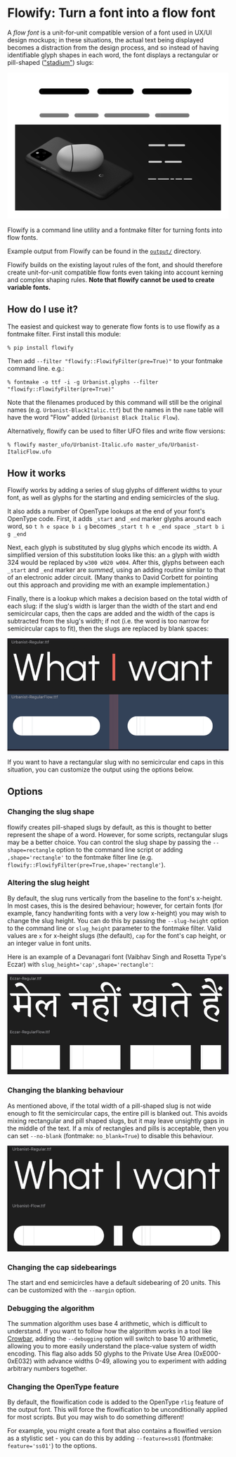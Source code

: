 # Flowify: Turn a font into a flow font

A *flow font* is a unit-for-unit compatible version of a font used in UX/UI design mockups; in these situations, the actual text being displayed becomes a distraction from the design process, and so instead of having identifiable glyph shapes in each word, the font displays a rectangular or pill-shaped (["stadium"](https://mathworld.wolfram.com/Stadium.html)) slugs:

![imgs/mocks.png](imgs/mocks.png)

Flowify is a command line utility and a fontmake filter for turning fonts into flow fonts.

Example output from Flowify can be found in the [`output/`](output/) directory.

Flowify builds on the existing layout rules of the font, and should therefore create unit-for-unit compatible flow fonts even taking into account kerning and complex shaping rules. **Note that flowify cannot be used to create variable fonts.**

## How do I use it?

The easiest and quickest way to generate flow fonts is to use flowify as a fontmake filter. First install this module:

```
% pip install flowify
```

Then add `--filter "flowify::FlowifyFilter(pre=True)"` to your fontmake command line. e.g.:

```
% fontmake -o ttf -i -g Urbanist.glyphs --filter "flowify::FlowifyFilter(pre=True)"
```

Note that the filenames produced by this command will still be the original names (e.g. `Urbanist-BlackItalic.ttf`) but the names in the `name` table will have the word "Flow" added (`Urbanist Black Italic Flow`).

Alternatively, flowify can be used to filter UFO files and write flow versions:

```
% flowify master_ufo/Urbanist-Italic.ufo master_ufo/Urbanist-ItalicFlow.ufo
```

## How it works

Flowify works by adding a series of slug glyphs of different widths to your font, as well as glyphs for the starting and ending semicircles of the slug.

It also adds a number of OpenType lookups at the end of your font's OpenType code. First, it adds `_start` and `_end` marker glyphs around each word, so `t h e space b i g` becomes `_start t h e _end space _start b i g _end`

Next, each glyph is substituted by slug glyphs which encode its width. A simplified version of this substitution looks like this: an `a` glyph with width 324 would be replaced by `w300 w020 w004`. After this, glyphs between each `_start` and `_end` marker are *summed*, using an adding routine similar to that of an electronic adder circuit. (Many thanks to David Corbett for pointing out this approach and providing me with an example implementation.)

Finally, there is a lookup which makes a decision based on the total width of each slug: if the slug's width is larger than the width of the start and end semicircular caps, then the caps are added and the width of the caps is subtracted from the slug's width; if not (i.e. the word is too narrow for semicircular caps to fit), then the slugs are replaced by blank spaces:

![imgs/blank.png](imgs/blank.png)

If you want to have a rectangular slug with no semicircular end caps in this situation, you can customize the output using the options below.

## Options

### Changing the slug shape

flowify creates pill-shaped slugs by default, as this is thought to better represent the shape of a word. However, for some scripts, rectangular slugs may be a better choice. You can control the slug shape by passing the `--shape=rectangle` option to the command line script or adding `,shape='rectangle'` to the fontmake filter line (e.g. `flowify::FlowifyFilter(pre=True,shape='rectangle'`).

### Altering the slug height

By default, the slug runs vertically from the baseline to the font's x-height. In most cases, this is the desired behaviour; however, for certain fonts (for example, fancy handwriting fonts with a very low x-height) you may wish to change the slug height. You can do this by passing the `--slug-height` option to the command line or `slug_height` parameter to the fontmake filter. Valid values are `x` for x-height slugs (the default), `cap` for the font's cap height, or an integer value in font units.

Here is an example of a Devanagari font (Vaibhav Singh and Rosetta Type's Eczar) with `slug_height='cap',shape='rectangle'`:

![imgs/devanagari.png](imgs/devanagari.png)

### Changing the blanking behaviour

As mentioned above, if the total width of a pill-shaped slug is not wide enough to fit the semicircular caps, the entire pill is blanked out. This avoids mixing rectangular and pill shaped slugs, but it may leave unsightly gaps in the middle of the text. If a mix of rectangles and pills is acceptable, then you can set `--no-blank` (fontmake: `no_blank=True`) to disable this behaviour.

![imgs/no-blank.png](imgs/no-blank.png)

### Changing the cap sidebearings

The start and end semicircles have a default sidebearing of 20 units. This can be customized with the `--margin` option.

### Debugging the algorithm

The summation algorithm uses base 4 arithmetic, which is difficult to understand. If you want to follow how the algorithm works in a tool like [Crowbar](http://corvelsoftware.co.uk/crowbar/), adding the `--debugging` option will switch to base 10 arithmetic, allowing you to more easily understand the place-value system of width encoding. This flag also adds 50 glyphs to the Private Use Area (0xE000-0xE032) with advance widths 0-49, allowing you to experiment with adding arbitrary numbers together.

### Changing the OpenType feature

By default, the flowification code is added to the OpenType `rlig` feature of the output font. This will force the flowification to be unconditionally applied for most scripts. But you may wish to do something different!

For example, you might create a font that also contains a flowified version as a stylistic set - you can do this by adding `--feature=ss01` (fontmake: `feature='ss01'`) to the options.

